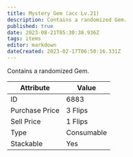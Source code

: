 ```yaml
---
title: Mystery Gem (acc Lv.21)
description: Contains a randomized Gem.
published: true
date: 2023-08-21T05:30:38.936Z
tags: items
editor: markdown
dateCreated: 2023-02-17T06:50:16.331Z
---
```


Contains a randomized Gem.

|Attribute|Value|
|-|-|
|ID|6883|
|Purchase Price|3 Flips|
|Sell Price|1 Flips|
|Type|Consumable|
|Stackable|Yes|

